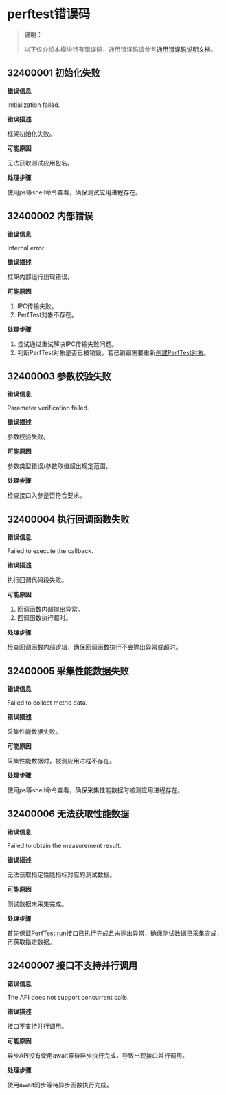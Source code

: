 # perftest错误码

> **说明：**
>
> 以下仅介绍本模块特有错误码，通用错误码请参考[通用错误码说明文档](../errorcode-universal.md)。

## 32400001 初始化失败

**错误信息**

Initialization failed.

**错误描述**

框架初始化失败。

**可能原因**

无法获取测试应用包名。

**处理步骤**

使用ps等shell命令查看，确保测试应用进程存在。

## 32400002 内部错误
**错误信息**

Internal error.

**错误描述**

框架内部运行出现错误。

**可能原因**

1. IPC传输失败。
2. PerfTest对象不存在。

**处理步骤**

1. 尝试通过重试解决IPC传输失败问题。
2. 判断PerfTest对象是否已被销毁，若已销毁需要重新[创建PerfTest对象](js-apis-perftest.md#create)。

## 32400003 参数校验失败
**错误信息**

Parameter verification failed.

**错误描述**

参数校验失败。

**可能原因**

参数类型错误/参数取值超出规定范围。

**处理步骤**

检查接口入参是否符合要求。

## 32400004 执行回调函数失败
**错误信息**

Failed to execute the callback.

**错误描述**

执行回调代码段失败。

**可能原因**

1. 回调函数内部抛出异常。
2. 回调函数执行超时。

**处理步骤**

检查回调函数内部逻辑，确保回调函数执行不会抛出异常或超时。

## 32400005 采集性能数据失败
**错误信息**

Failed to collect metric data.

**错误描述**

采集性能数据失败。

**可能原因**

采集性能数据时，被测应用进程不存在。

**处理步骤**

使用ps等shell命令查看，确保采集性能数据时被测应用进程存在。

## 32400006 无法获取性能数据
**错误信息**

Failed to obtain the measurement result.

**错误描述**

无法获取指定性能指标对应的测试数据。

**可能原因**

测试数据未采集完成。

**处理步骤**

首先保证[PerfTest.run](js-apis-perftest.md#run)接口已执行完成且未抛出异常，确保测试数据已采集完成，再获取指定数据。

## 32400007 接口不支持并行调用
**错误信息**

The API does not support concurrent calls.

**错误描述**

接口不支持并行调用。

**可能原因**

异步API没有使用await等待异步执行完成，导致出现接口并行调用。

**处理步骤**

使用await同步等待异步函数执行完成。
